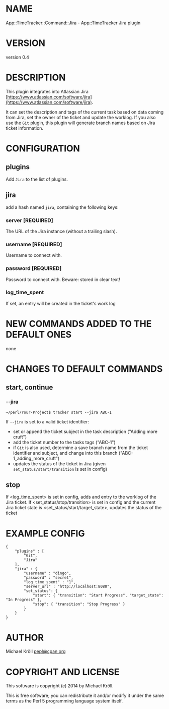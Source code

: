 # NAME

App::TimeTracker::Command::Jira - App::TimeTracker Jira plugin

# VERSION

version 0.4

# DESCRIPTION

This plugin integrates into Atlassian Jira
[https://www.atlassian.com/software/jira](https://www.atlassian.com/software/jira).

It can set the description and tags of the current task based on data
coming from Jira, set the owner of the ticket and update the
worklog. If you also use the `Git` plugin, this plugin will
generate branch names based on Jira ticket information.

# CONFIGURATION

## plugins

Add `Jira` to the list of plugins.

## jira

add a hash named `jira`, containing the following keys:

### server \[REQUIRED\]

The URL of the Jira instance (without a trailing slash).

### username \[REQUIRED\]

Username to connect with.

### password \[REQUIRED\]

Password to connect with. Beware: stored in clear text!

### log\_time\_spent

If set, an entry will be created in the ticket's work log

# NEW COMMANDS ADDED TO THE DEFAULT ONES

none

# CHANGES TO DEFAULT COMMANDS

## start, continue

### --jira

    ~/perl/Your-Project$ tracker start --jira ABC-1

If `--jira` is set to a valid ticket identifier:

- set or append the ticket subject in the task description ("Adding more cruft")
- add the ticket number to the tasks tags ("ABC-1")
- if `Git` is also used, determine a save branch name from the ticket identifier and subject, and change into this branch ("ABC-1\_adding\_more\_cruft")
- updates the status of the ticket in Jira (given `set_status/start/transition` is set in config)

## stop

If <log\_time\_spent> is set in config, adds and entry to the worklog of the Jira ticket.
If <set\_status/stop/transition> is set in config and the current Jira ticket state is <set\_status/start/target\_state>, updates the status of the ticket

# EXAMPLE CONFIG

    {
        "plugins" : [
            "Git",
            "Jira"
        ],
        "jira" : {
            "username" : "dingo",
            "password" : "secret",
            "log_time_spent" : "1",
            "server_url" : "http://localhost:8080",
            "set_status": {
                "start": { "transition": "Start Progress", "target_state": "In Progress" },
                "stop": { "transition": "Stop Progress" }
            }
        }
    }

# AUTHOR

Michael Kröll <pepl@cpan.org>

# COPYRIGHT AND LICENSE

This software is copyright (c) 2014 by Michael Kröll.

This is free software; you can redistribute it and/or modify it under
the same terms as the Perl 5 programming language system itself.
